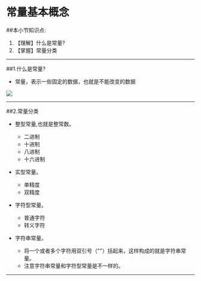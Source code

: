 # 常量基本概念
##本小节知识点:
1. 【理解】什么是常量?
2. 【掌握】常量分类

---

##1.什么是常量?
- 常量，表示一些固定的数据，也就是不能改变的数据

![](http://7xj0kx.com1.z0.glb.clouddn.com/Snip20150513_1.png)

---

##2.常量分类
- 整型常量,也就是整常数。
    + 二进制
    + 十进制
    + 八进制
    + 十六进制

- 实型常量。
    + 单精度
    + 双精度

- 字符型常量。
    + 普通字符
    + 转义字符

- 字符串常量。
    + 将一个或者多个字符用双引号（""）括起来，这样构成的就是字符串常量。
    + 注意字符串常量和字符型常量是不一样的。

---

